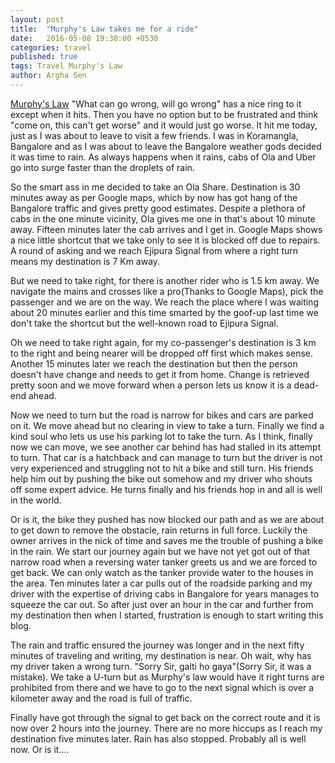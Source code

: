 ```yaml
---
layout: post
title:  "Murphy's Law takes me for a ride"
date:   2016-05-08 19:30:00 +0530
categories: travel 
published: true
tags: Travel Murphy's Law
author: Argha Sen
---
```

[Murphy's Law](https://en.wikipedia.org/wiki/Murphy%27s_law) "What can go wrong, will go wrong" has a nice ring to it except when it hits. Then you have no option but to be frustrated and think "come on, this can't get worse" and it would just go worse. It hit me today, just as I was about to leave to visit a few friends. I was in Koramangla, Bangalore and as I was about to leave the Bangalore weather gods decided it was time to rain. As always happens when it rains, cabs of Ola and Uber go into surge faster than the droplets of rain.

So the smart ass in me decided to take an Ola Share. Destination is 30 minutes away as per Google maps, which by now has got hang of the Bangalore traffic and gives pretty good estimates. Despite a plethora of cabs in the one minute vicinity, Ola gives me one in that's about 10 minute away. Fifteen minutes later the cab arrives and I get in. Google Maps shows a nice little shortcut that we take only to see it is blocked off due to repairs. A round of asking and we reach Ejipura Signal from where a right turn means my destination is 7 Km away.

But we need to take right, for there is another rider who is 1.5 km away. We navigate the mains and crosses like a pro(Thanks to Google Maps), pick the passenger and we are on the way. We reach the place where I was waiting about 20 minutes earlier and this time smarted by the goof-up last time we don't take the shortcut but the well-known road to Ejipura Signal.

Oh we need to take right again, for my co-passenger's destination is 3 km to the right and being nearer will be dropped off first which makes sense. Another 15 minutes later we reach the destination but then the person doesn't have change and needs to get it from home. Change is retrieved pretty soon and we move forward when a person lets us know it is a dead-end ahead.

Now we need to turn but the road is narrow for bikes and cars are parked on it. We move ahead but no clearing in view to take a turn. Finally we find a kind soul who lets us use his parking lot to take the turn. As I think, finally now we can move, we see another car behind has had stalled in its attempt to turn. That car is a hatchback and can manage to turn but the driver is not very experienced and struggling not to hit a bike and still turn. His friends help him out by pushing the bike out somehow and my driver who shouts off some expert advice. He turns finally and his friends hop in and all is well in the world.

Or is it, the bike they pushed has now blocked our path and as we are about to get down to remove the obstacle, rain returns in full force. Luckily the owner arrives in the nick of time and saves me the trouble of pushing a bike in the rain. We start our journey again but we have not yet got out of that narrow road when a reversing water tanker greets us and we are forced to get back. We can only watch as the tanker provide water to the houses in the area. Ten minutes later a car pulls out of the roadside parking and my driver with the expertise of driving cabs in Bangalore for years manages to squeeze the car out. So after just over an hour in the car and further from my destination then when I started, frustration is enough to start writing this blog.

The rain and traffic ensured the journey was longer and in the next fifty minutes of traveling and writing, my destination is near. Oh wait, why has my driver taken a wrong turn. "Sorry Sir, galti ho gaya"(Sorry Sir, it was a mistake). We take a U-turn but as Murphy's law would have it right turns are prohibited from there and we have to go to the next signal which is over a kilometer away and the road is full of traffic.

Finally have got through the signal to get back on the correct route and it is now over 2 hours into the journey. There are no more hiccups as I reach my destination five minutes later. Rain has also stopped. Probably all is well now. Or is it....
